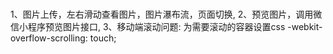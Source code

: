 # 
1、图片上传，左右滑动查看图片，图片瀑布流，页面切换, 
2、预览图片，调用微信小程序预览图片接口,
3、移动端滚动问题: 为需要滚动的容器设置css -webkit-overflow-scrolling: touch;